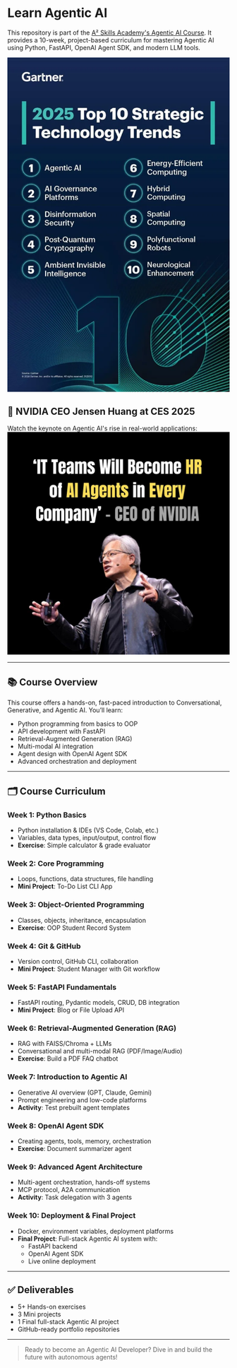 # Learn Agentic AI

This repository is part of the [A² Skills Academy's Agentic AI Course](https://drive.google.com/file/d/14G-U3N77CjpMNrjdQpztxZ-ZtJyhNK6E/view?usp=sharing). It provides a 10-week, project-based curriculum for mastering Agentic AI using Python, FastAPI, OpenAI Agent SDK, and modern LLM tools.

![Agentic AI Top Trend](toptrend.webp)

## 🎥 NVIDIA CEO Jensen Huang at CES 2025  
Watch the keynote on Agentic AI's rise in real-world applications:  
[![Watch Keynote](hr.jpeg)](https://www.youtube.com/watch?v=k82RwXqZHY8)

---

## 📚 Course Overview

This course offers a hands-on, fast-paced introduction to Conversational, Generative, and Agentic AI. You’ll learn:

- Python programming from basics to OOP
- API development with FastAPI
- Retrieval-Augmented Generation (RAG)
- Multi-modal AI integration
- Agent design with OpenAI Agent SDK
- Advanced orchestration and deployment

---

## 🗂️ Course Curriculum

### Week 1: Python Basics
- Python installation & IDEs (VS Code, Colab, etc.)
- Variables, data types, input/output, control flow
- **Exercise**: Simple calculator & grade evaluator

### Week 2: Core Programming
- Loops, functions, data structures, file handling
- **Mini Project**: To-Do List CLI App

### Week 3: Object-Oriented Programming
- Classes, objects, inheritance, encapsulation
- **Exercise**: OOP Student Record System

### Week 4: Git & GitHub
- Version control, GitHub CLI, collaboration
- **Mini Project**: Student Manager with Git workflow

### Week 5: FastAPI Fundamentals
- FastAPI routing, Pydantic models, CRUD, DB integration
- **Mini Project**: Blog or File Upload API

### Week 6: Retrieval-Augmented Generation (RAG)
- RAG with FAISS/Chroma + LLMs
- Conversational and multi-modal RAG (PDF/Image/Audio)
- **Exercise**: Build a PDF FAQ chatbot

### Week 7: Introduction to Agentic AI
- Generative AI overview (GPT, Claude, Gemini)
- Prompt engineering and low-code platforms
- **Activity**: Test prebuilt agent templates

### Week 8: OpenAI Agent SDK
- Creating agents, tools, memory, orchestration
- **Exercise**: Document summarizer agent

### Week 9: Advanced Agent Architecture
- Multi-agent orchestration, hands-off systems
- MCP protocol, A2A communication
- **Activity**: Task delegation with 3 agents

### Week 10: Deployment & Final Project
- Docker, environment variables, deployment platforms
- **Final Project**: Full-stack Agentic AI system with:
  - FastAPI backend
  - OpenAI Agent SDK
  - Live online deployment

---

## ✅ Deliverables

- 5+ Hands-on exercises
- 3 Mini projects
- 1 Final full-stack Agentic AI project
- GitHub-ready portfolio repositories

---

> Ready to become an Agentic AI Developer? Dive in and build the future with autonomous agents!
